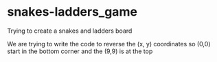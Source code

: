 # snakes-ladders_game
Trying to create a snakes and ladders board

We are trying to write the code to reverse the  (x, y) coordinates 
so (0,0) start in the bottom corner and the (9,9) is at the top
